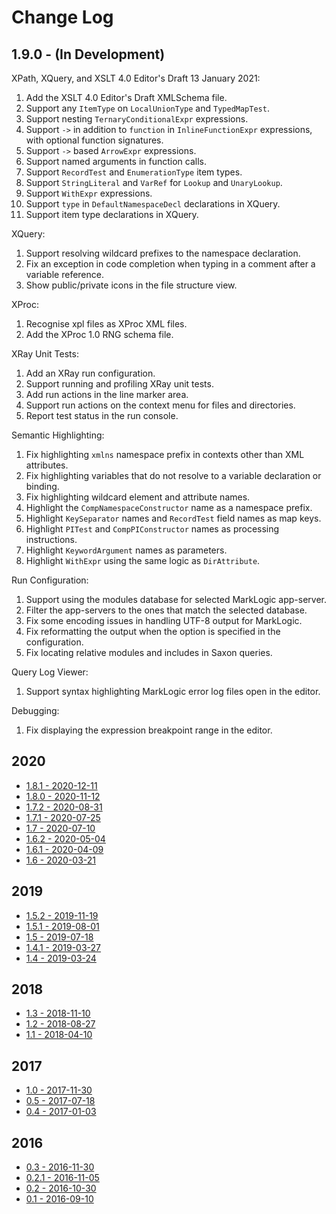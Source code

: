 # Change Log

## 1.9.0 - (In Development)

XPath, XQuery, and XSLT 4.0 Editor's Draft 13 January 2021:

1. Add the XSLT 4.0 Editor's Draft XMLSchema file.
1. Support any `ItemType` on `LocalUnionType` and `TypedMapTest`.
1. Support nesting `TernaryConditionalExpr` expressions.
1. Support `->` in addition to `function` in `InlineFunctionExpr` expressions,
   with optional function signatures.
1. Support `->` based `ArrowExpr` expressions.
1. Support named arguments in function calls.
1. Support `RecordTest` and `EnumerationType` item types.
1. Support `StringLiteral` and `VarRef` for `Lookup` and `UnaryLookup`.
1. Support `WithExpr` expressions.
1. Support `type` in `DefaultNamespaceDecl` declarations in XQuery.
1. Support item type declarations in XQuery.

XQuery:

1. Support resolving wildcard prefixes to the namespace declaration.
1. Fix an exception in code completion when typing in a comment after a variable reference.
1. Show public/private icons in the file structure view.

XProc:

1. Recognise xpl files as XProc XML files.
1. Add the XProc 1.0 RNG schema file.

XRay Unit Tests:

1. Add an XRay run configuration.
1. Support running and profiling XRay unit tests.
1. Add run actions in the line marker area.
1. Support run actions on the context menu for files and directories.
1. Report test status in the run console.

Semantic Highlighting:

1. Fix highlighting `xmlns` namespace prefix in contexts other than XML attributes.
1. Fix highlighting variables that do not resolve to a variable declaration or binding.
1. Fix highlighting wildcard element and attribute names.
1. Highlight the `CompNamespaceConstructor` name as a namespace prefix.
1. Highlight `KeySeparator` names and `RecordTest` field names as map keys.
1. Highlight `PITest` and `CompPIConstructor` names as processing instructions.
1. Highlight `KeywordArgument` names as parameters.
1. Highlight `WithExpr` using the same logic as `DirAttribute`.

Run Configuration:

1. Support using the modules database for selected MarkLogic app-server.
1. Filter the app-servers to the ones that match the selected database.
1. Fix some encoding issues in handling UTF-8 output for MarkLogic.
1. Fix reformatting the output when the option is specified in the configuration.
1. Fix locating relative modules and includes in Saxon queries.

Query Log Viewer:

1. Support syntax highlighting MarkLogic error log files open in the editor.

Debugging:

1. Fix displaying the expression breakpoint range in the editor.

## 2020

*  [1.8.1 - 2020-12-11](docs/_posts/2020-12-11-release-1.8.1.md)
*  [1.8.0 - 2020-11-12](docs/_posts/2020-11-12-release-1.8.0.md)
*  [1.7.2 - 2020-08-31](docs/_posts/2020-08-31-release-1.7.2.md)
*  [1.7.1 - 2020-07-25](docs/_posts/2020-07-25-release-1.7.1.md)
*  [1.7 - 2020-07-10](docs/_posts/2020-07-10-release-1.7.md)
*  [1.6.2 - 2020-05-04](docs/_posts/2020-05-04-release-1.6.2.md)
*  [1.6.1 - 2020-04-09](docs/_posts/2020-04-09-release-1.6.1.md)
*  [1.6 - 2020-03-21](docs/_posts/2020-03-21-release-1.6.md)

## 2019

*  [1.5.2 - 2019-11-19](docs/_posts/2019-11-19-release-1.5.2.md)
*  [1.5.1 - 2019-08-01](docs/_posts/2019-08-01-release-1.5.1.md)
*  [1.5 - 2019-07-18](docs/_posts/2019-07-18-release-1.5.md)
*  [1.4.1 - 2019-03-27](docs/_posts/2019-03-27-release-1.4.1.md)
*  [1.4 - 2019-03-24](docs/_posts/2019-03-24-release-1.4.md)

## 2018

*  [1.3 - 2018-11-10](docs/_posts/2018-11-10-release-1.3.md)
*  [1.2 - 2018-08-27](docs/_posts/2018-08-27-release-1.2.md)
*  [1.1 - 2018-04-10](docs/_posts/2018-04-10-release-1.1.md)

## 2017

*  [1.0 - 2017-11-30](docs/_posts/2017-11-30-release-1.0.md)
*  [0.5 - 2017-07-18](docs/_posts/2017-07-18-release-0.5.md)
*  [0.4 - 2017-01-03](docs/_posts/2017-01-03-release-0.4.md)

## 2016

*  [0.3 - 2016-11-30](docs/_posts/2016-11-30-release-0.3.md)
*  [0.2.1 - 2016-11-05](docs/_posts/2016-11-05-release-0.2.1.md)
*  [0.2 - 2016-10-30](docs/_posts/2016-10-30-release-0.2.md)
*  [0.1 - 2016-09-10](docs/_posts/2016-09-10-release-0.1.md)
